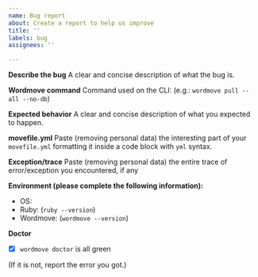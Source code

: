 ```yaml
---
name: Bug report
about: Create a report to help us improve
title: ''
labels: bug
assignees: ''

---
```


**Describe the bug**
A clear and concise description of what the bug is.

**Wordmove command**
Command used on the CLI: (e.g.: `wordmove pull --all --no-db`)

**Expected behavior**
A clear and concise description of what you expected to happen.

**movefile.yml**
Paste (removing personal data) the interesting part of your `movefile.yml` formatting it inside a code block with `yml` syntax.

**Exception/trace**
Paste (removing personal data) the entire trace of error/exception you encountered, if any

**Environment (please complete the following information):**
- OS:
- Ruby: (`ruby --version`)
- Wordmove: (`wordmove --version`)

**Doctor**
* [x] `wordmove doctor` is all green

(If it is not, report the error you got.)
